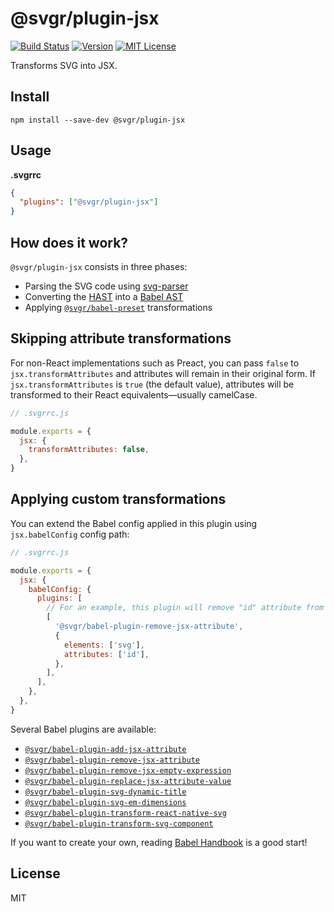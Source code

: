 # @svgr/plugin-jsx

[![Build Status](https://img.shields.io/travis/smooth-code/svgr.svg)](https://travis-ci.org/smooth-code/svgr)
[![Version](https://img.shields.io/npm/v/@svgr/plugin-jsx.svg)](https://www.npmjs.com/package/@svgr/plugin-jsx)
[![MIT License](https://img.shields.io/npm/l/@svgr/plugin-jsx.svg)](https://github.com/smooth-code/svgr/blob/master/LICENSE)

Transforms SVG into JSX.

## Install

```
npm install --save-dev @svgr/plugin-jsx
```

## Usage

**.svgrrc**

```json
{
  "plugins": ["@svgr/plugin-jsx"]
}
```

## How does it work?

`@svgr/plugin-jsx` consists in three phases:

- Parsing the SVG code using [svg-parser](https://github.com/Rich-Harris/svg-parser)
- Converting the [HAST](https://github.com/syntax-tree/hast) into a [Babel AST](https://github.com/babel/babel/blob/master/packages/babel-parser/ast/spec.md)
- Applying [`@svgr/babel-preset`](../babel-preset/README.md) transformations

## Skipping attribute transformations

For non-React implementations such as Preact, you can pass `false` to `jsx.transformAttributes`
and attributes will remain in their original form. If `jsx.transformAttributes` is `true` (the
default value), attributes will be transformed to their React equivalents—usually camelCase.
```js
// .svgrrc.js

module.exports = {
  jsx: {
    transformAttributes: false,
  },
}
```

## Applying custom transformations

You can extend the Babel config applied in this plugin using `jsx.babelConfig` config path:

```js
// .svgrrc.js

module.exports = {
  jsx: {
    babelConfig: {
      plugins: [
        // For an example, this plugin will remove "id" attribute from "svg" tag
        [
          '@svgr/babel-plugin-remove-jsx-attribute',
          {
            elements: ['svg'],
            attributes: ['id'],
          },
        ],
      ],
    },
  },
}
```

Several Babel plugins are available:

- [`@svgr/babel-plugin-add-jsx-attribute`](../babel-plugin-add-jsx-attribute/README.md)
- [`@svgr/babel-plugin-remove-jsx-attribute`](../babel-plugin-remove-jsx-attribute/README.md)
- [`@svgr/babel-plugin-remove-jsx-empty-expression`](../babel-plugin-remove-jsx-empty-expression/README.md)
- [`@svgr/babel-plugin-replace-jsx-attribute-value`](../babel-plugin-replace-jsx-attribute-value/README.md)
- [`@svgr/babel-plugin-svg-dynamic-title`](../babel-plugin-svg-dynamic-title/README.md)
- [`@svgr/babel-plugin-svg-em-dimensions`](../babel-plugin-svg-em-dimensions/README.md)
- [`@svgr/babel-plugin-transform-react-native-svg`](../babel-plugin-transform-react-native-svg/README.md)
- [`@svgr/babel-plugin-transform-svg-component`](../babel-plugin-transform-svg-component/README.md)

If you want to create your own, reading [Babel Handbook](https://github.com/jamiebuilds/babel-handbook/blob/master/translations/en/plugin-handbook.md) is a good start!

## License

MIT
